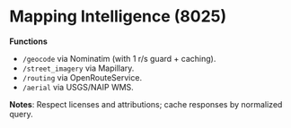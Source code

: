 # Mapping Intelligence (8025)
**Functions**
- `/geocode` via Nominatim (with 1 r/s guard + caching).
- `/street_imagery` via Mapillary.
- `/routing` via OpenRouteService.
- `/aerial` via USGS/NAIP WMS.

**Notes**: Respect licenses and attributions; cache responses by normalized query.

